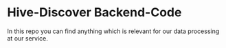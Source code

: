 # Hive-Discover Backend-Code

In this repo you can find anything which is relevant for our data processing at our service.